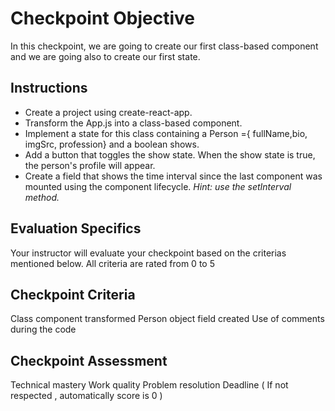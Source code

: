 # Checkpoint Objective

In this checkpoint, we are going to create our first class-based component and we are going also to create our first state.

## Instructions

- Create a project using create-react-app.
- Transform the App.js into a class-based component.
- Implement a state for this class containing a Person ={ fullName,bio, imgSrc, profession} and a boolean shows.
- Add a button that toggles the show state. When the show state is true, the person's profile will appear.
- Create a field that shows the time interval since the last component was mounted using the component lifecycle.
  _Hint: use the setInterval method._

## Evaluation Specifics

Your instructor will evaluate your checkpoint based on the criterias mentioned below. All criteria are rated from 0 to 5

## Checkpoint Criteria

Class component transformed
Person object field created
Use of comments during the code

## Checkpoint Assessment

Technical mastery
Work quality
Problem resolution
Deadline ( If not respected , automatically score is 0 )
